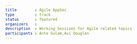 ```yaml
---
title        : Agile AppSec
type         : track
status       : featured
organizers   :
description  : Working Sessions for Agile related topics
participants : Ante Gulam,Avi Douglen
---
```

